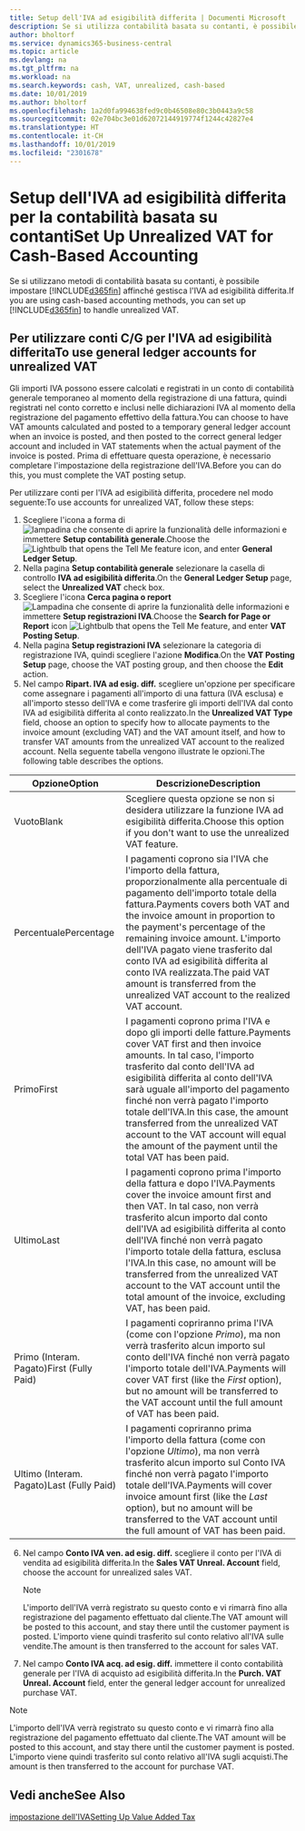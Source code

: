 ```yaml
---
title: Setup dell'IVA ad esigibilità differita | Documenti Microsoft
description: Se si utilizza contabilità basata su contanti, è possibile specificare come gestire l'IVA ad esigibilità differita per le vendite e acquisti.
author: bholtorf
ms.service: dynamics365-business-central
ms.topic: article
ms.devlang: na
ms.tgt_pltfrm: na
ms.workload: na
ms.search.keywords: cash, VAT, unrealized, cash-based
ms.date: 10/01/2019
ms.author: bholtorf
ms.openlocfilehash: 1a2d0fa994638fed9c0b46508e80c3b0443a9c58
ms.sourcegitcommit: 02e704bc3e01d62072144919774f1244c42827e4
ms.translationtype: HT
ms.contentlocale: it-CH
ms.lasthandoff: 10/01/2019
ms.locfileid: "2301678"
---
```

# <a name="set-up-unrealized-vat-for-cash-based-accounting"></a><span data-ttu-id="53800-103">Setup dell'IVA ad esigibilità differita per la contabilità basata su contanti</span><span class="sxs-lookup"><span data-stu-id="53800-103">Set Up Unrealized VAT for Cash-Based Accounting</span></span>
<span data-ttu-id="53800-104">Se si utilizzano metodi di contabilità basata su contanti, è possibile impostare [!INCLUDE[d365fin](includes/d365fin_md.md)] affinché gestisca l'IVA ad esigibilità differita.</span><span class="sxs-lookup"><span data-stu-id="53800-104">If you are using cash-based accounting methods, you can set up [!INCLUDE[d365fin](includes/d365fin_md.md)] to handle unrealized VAT.</span></span>

## <a name="to-use-general-ledger-accounts-for-unrealized-vat"></a><span data-ttu-id="53800-105">Per utilizzare conti C/G per l'IVA ad esigibilità differita</span><span class="sxs-lookup"><span data-stu-id="53800-105">To use general ledger accounts for unrealized VAT</span></span>
<span data-ttu-id="53800-106">Gli importi IVA possono essere calcolati e registrati in un conto di contabilità generale temporaneo al momento della registrazione di una fattura, quindi registrati nel conto corretto e inclusi nelle dichiarazioni IVA al momento della registrazione del pagamento effettivo della fattura.</span><span class="sxs-lookup"><span data-stu-id="53800-106">You can choose to have VAT amounts calculated and posted to a temporary general ledger account when an invoice is posted, and then posted to the correct general ledger account and included in VAT statements when the actual payment of the invoice is posted.</span></span> <span data-ttu-id="53800-107">Prima di effettuare questa operazione, è necessario completare l'impostazione della registrazione dell'IVA.</span><span class="sxs-lookup"><span data-stu-id="53800-107">Before you can do this, you must complete the VAT posting setup.</span></span>

<span data-ttu-id="53800-108">Per utilizzare conti per l'IVA ad esigibilità differita, procedere nel modo seguente:</span><span class="sxs-lookup"><span data-stu-id="53800-108">To use accounts for unrealized VAT, follow these steps:</span></span>
1. <span data-ttu-id="53800-109">Scegliere l'icona a forma di ![lampadina che consente di aprire la funzionalità delle informazioni](media/ui-search/search_small.png "Informazioni sull'operazione che si desidera eseguire") e immettere **Setup contabilità generale**.</span><span class="sxs-lookup"><span data-stu-id="53800-109">Choose the ![Lightbulb that opens the Tell Me feature](media/ui-search/search_small.png "Tell me what you want to do") icon, and enter **General Ledger Setup**.</span></span>
2. <span data-ttu-id="53800-110">Nella pagina **Setup contabilità generale** selezionare la casella di controllo **IVA ad esigibilità differita**.</span><span class="sxs-lookup"><span data-stu-id="53800-110">On the **General Ledger Setup** page, select the **Unrealized VAT** check box.</span></span>
3. <span data-ttu-id="53800-111">Scegliere l'icona **Cerca pagina o report** ![Lampadina che consente di aprire la funzionalità delle informazioni](media/ui-search/search_small.png "Informazioni sull'operazione che si desidera eseguire") e immettere **Setup registrazioni IVA**.</span><span class="sxs-lookup"><span data-stu-id="53800-111">Choose the **Search for Page or Report** icon ![Lightbulb that opens the Tell Me feature](media/ui-search/search_small.png "Tell me what you want to do"), and enter **VAT Posting Setup**.</span></span>
4. <span data-ttu-id="53800-112">Nella pagina **Setup registrazioni IVA** selezionare la categoria di registrazione IVA, quindi scegliere l'azione **Modifica**.</span><span class="sxs-lookup"><span data-stu-id="53800-112">On the **VAT Posting Setup** page, choose the VAT posting group, and then choose the **Edit** action.</span></span>
5. <span data-ttu-id="53800-113">Nel campo **Ripart. IVA ad esig. diff.** scegliere un'opzione per specificare come assegnare i pagamenti all'importo di una fattura (IVA esclusa) e all'importo stesso dell'IVA e come trasferire gli importi dell'IVA dal conto IVA ad esigibilità differita al conto realizzato.</span><span class="sxs-lookup"><span data-stu-id="53800-113">In the **Unrealized VAT Type** field, choose an option to specify how to allocate payments to the invoice amount (excluding VAT) and the VAT amount itself, and how to transfer VAT amounts from the unrealized VAT account to the realized account.</span></span> <span data-ttu-id="53800-114">Nella seguente tabella vengono illustrate le opzioni.</span><span class="sxs-lookup"><span data-stu-id="53800-114">The following table describes the options.</span></span>

| <span data-ttu-id="53800-115">Opzione</span><span class="sxs-lookup"><span data-stu-id="53800-115">Option</span></span> | <span data-ttu-id="53800-116">Descrizione</span><span class="sxs-lookup"><span data-stu-id="53800-116">Description</span></span> |
| --- | --- |
| <span data-ttu-id="53800-117">Vuoto</span><span class="sxs-lookup"><span data-stu-id="53800-117">Blank</span></span> | <span data-ttu-id="53800-118">Scegliere questa opzione se non si desidera utilizzare la funzione IVA ad esigibilità differita.</span><span class="sxs-lookup"><span data-stu-id="53800-118">Choose this option if you don't want to use the unrealized VAT feature.</span></span> |
| <span data-ttu-id="53800-119">Percentuale</span><span class="sxs-lookup"><span data-stu-id="53800-119">Percentage</span></span> | <span data-ttu-id="53800-120">I pagamenti coprono sia l'IVA che l'importo della fattura, proporzionalmente alla percentuale di pagamento dell'importo totale della fattura.</span><span class="sxs-lookup"><span data-stu-id="53800-120">Payments covers both VAT and the invoice amount in proportion to the payment's percentage of the remaining invoice amount.</span></span> <span data-ttu-id="53800-121">L'importo dell'IVA pagato viene trasferito dal conto IVA ad esigibilità differita al conto IVA realizzata.</span><span class="sxs-lookup"><span data-stu-id="53800-121">The paid VAT amount is transferred from the unrealized VAT account to the realized VAT account.</span></span> |
| <span data-ttu-id="53800-122">Primo</span><span class="sxs-lookup"><span data-stu-id="53800-122">First</span></span> | <span data-ttu-id="53800-123">I pagamenti coprono prima l'IVA e dopo gli importi delle fatture.</span><span class="sxs-lookup"><span data-stu-id="53800-123">Payments cover VAT first and then invoice amounts.</span></span> <span data-ttu-id="53800-124">In tal caso, l'importo trasferito dal conto dell'IVA ad esigibilità differita al conto dell'IVA sarà uguale all'importo del pagamento finché non verrà pagato l'importo totale dell'IVA.</span><span class="sxs-lookup"><span data-stu-id="53800-124">In this case, the amount transferred from the unrealized VAT account to the VAT account will equal the amount of the payment until the total VAT has been paid.</span></span> |
| <span data-ttu-id="53800-125">Ultimo</span><span class="sxs-lookup"><span data-stu-id="53800-125">Last</span></span> | <span data-ttu-id="53800-126">I pagamenti coprono prima l'importo della fattura e dopo l'IVA.</span><span class="sxs-lookup"><span data-stu-id="53800-126">Payments cover the invoice amount first and then VAT.</span></span> <span data-ttu-id="53800-127">In tal caso, non verrà trasferito alcun importo dal conto dell'IVA ad esigibilità differita al conto dell'IVA finché non verrà pagato l'importo totale della fattura, esclusa l'IVA.</span><span class="sxs-lookup"><span data-stu-id="53800-127">In this case, no amount will be transferred from the unrealized VAT account to the VAT account until the total amount of the invoice, excluding VAT, has been paid.</span></span> |
| <span data-ttu-id="53800-128">Primo (Interam. Pagato)</span><span class="sxs-lookup"><span data-stu-id="53800-128">First (Fully Paid)</span></span> | <span data-ttu-id="53800-129">I pagamenti copriranno prima l'IVA (come con l'opzione _Primo_), ma non verrà trasferito alcun importo sul conto dell'IVA finché non verrà pagato l'importo totale dell'IVA.</span><span class="sxs-lookup"><span data-stu-id="53800-129">Payments will cover VAT first (like the _First_ option), but no amount will be transferred to the VAT account until the full amount of VAT has been paid.</span></span> |
| <span data-ttu-id="53800-130">Ultimo (Interam. Pagato)</span><span class="sxs-lookup"><span data-stu-id="53800-130">Last (Fully Paid)</span></span> | <span data-ttu-id="53800-131">I pagamenti copriranno prima l'importo della fattura (come con l'opzione _Ultimo_), ma non verrà trasferito alcun importo sul Conto IVA finché non verrà pagato l'importo totale dell'IVA.</span><span class="sxs-lookup"><span data-stu-id="53800-131">Payments will cover invoice amount first (like the _Last_ option), but no amount will be transferred to the VAT account until the full amount of VAT has been paid.</span></span> |

6. <span data-ttu-id="53800-132">Nel campo **Conto IVA ven. ad esig. diff.** scegliere il conto per l'IVA di vendita ad esigibilità differita.</span><span class="sxs-lookup"><span data-stu-id="53800-132">In the **Sales VAT Unreal. Account** field, choose the account for unrealized sales VAT.</span></span>

    > [!NOTE]  
    > <span data-ttu-id="53800-133">L'importo dell'IVA verrà registrato su questo conto e vi rimarrà fino alla registrazione del pagamento effettuato dal cliente.</span><span class="sxs-lookup"><span data-stu-id="53800-133">The VAT amount will be posted to this account, and stay there until the customer payment is posted.</span></span> <span data-ttu-id="53800-134">L'importo viene quindi trasferito sul conto relativo all'IVA sulle vendite.</span><span class="sxs-lookup"><span data-stu-id="53800-134">The amount is then transferred to the account for sales VAT.</span></span>
7. <span data-ttu-id="53800-135">Nel campo **Conto IVA acq. ad esig. diff.** immettere il conto contabilità generale per l'IVA di acquisto ad esigibilità differita.</span><span class="sxs-lookup"><span data-stu-id="53800-135">In the **Purch. VAT Unreal. Account** field, enter the general ledger account for unrealized purchase VAT.</span></span>

> [!NOTE]  
> <span data-ttu-id="53800-136">L'importo dell'IVA verrà registrato su questo conto e vi rimarrà fino alla registrazione del pagamento effettuato dal cliente.</span><span class="sxs-lookup"><span data-stu-id="53800-136">The VAT amount will be posted to this account, and stay there until the customer payment is posted.</span></span> <span data-ttu-id="53800-137">L'importo viene quindi trasferito sul conto relativo all'IVA sugli acquisti.</span><span class="sxs-lookup"><span data-stu-id="53800-137">The amount is then transferred to the account for purchase VAT.</span></span>

## <a name="see-also"></a><span data-ttu-id="53800-138">Vedi anche</span><span class="sxs-lookup"><span data-stu-id="53800-138">See Also</span></span>
[<span data-ttu-id="53800-139">impostazione dell'IVA</span><span class="sxs-lookup"><span data-stu-id="53800-139">Setting Up Value Added Tax</span></span>](finance-setup-vat.md)
